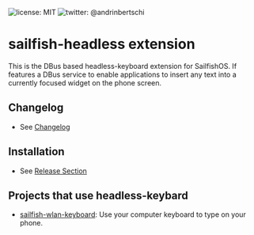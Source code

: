 ![license: MIT]( https://img.shields.io/badge/license-MIT-green.svg?style=flat-square)
![twitter: @andrinbertschi](https://img.shields.io/badge/twitter-andrinbertschi-yellow.svg?style=flat-square) 

# sailfish-headless extension 

This is the DBus based headless-keyboard extension for SailfishOS. 
If features a DBus service to enable applications to insert any text into a
currently focused widget on the phone screen.


## Changelog

- See [Changelog](https://github.com/abertschi/sailfish-headless-keyboard-dbus/blob/master/installation-app/rpm/headless-keyboard.changes.in)


## Installation
- See [Release Section](https://github.com/abertschi/sailfish-headless-keyboard-dbus/releases)


## Projects that use headless-keybard
- [sailfish-wlan-keyboard](https://github.com/abertschi/sailfish-wlan-keyboard):
 Use your computer keyboard to type on your phone.
